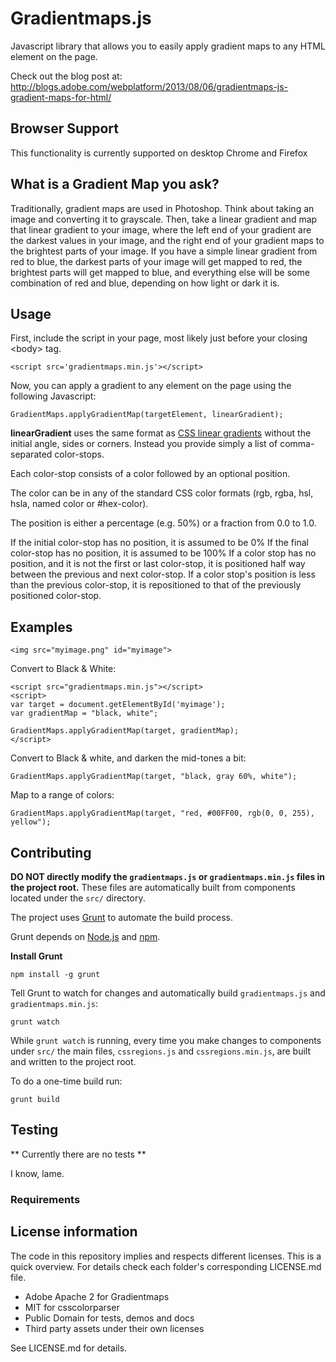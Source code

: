 #  Gradientmaps.js 

Javascript library that allows you to easily apply gradient maps to any HTML element on the page.

Check out the blog post at: http://blogs.adobe.com/webplatform/2013/08/06/gradientmaps-js-gradient-maps-for-html/

## Browser Support

This functionality is currently supported on desktop Chrome and Firefox

## What is a Gradient Map you ask?
Traditionally, gradient maps are used in Photoshop.  Think about taking an image and converting it to grayscale.  Then, take a linear gradient and map that linear gradient to your image, where the left end of your gradient are the darkest values in your image, and the right end of your gradient maps to the brightest parts of your image.  If you have a simple linear gradient from red to blue, the darkest parts of your image will get mapped to red, the brightest parts will get mapped to blue, and everything else will be some combination of red and blue, depending on how light or dark it is.

## Usage

First, include the script in your page, most likely just before your closing &lt;body&gt; tag.

```
<script src='gradientmaps.min.js'></script>
```

Now, you can apply a gradient to any element on the page using the following Javascript:

```
GradientMaps.applyGradientMap(targetElement, linearGradient);
```


**linearGradient** uses the same format as [CSS linear gradients](http://docs.webplatform.org/wiki/css/functions/linear-gradient) without the initial angle, sides or corners.  Instead you provide simply a list of comma-separated color-stops.

Each color-stop consists of a color followed by an optional position.

The color can be in any of the standard CSS color formats (rgb, rgba, hsl, hsla, named color or #hex-color).

The position is either a percentage (e.g. 50%) or a fraction from 0.0 to 1.0.

If the initial color-stop has no position, it is assumed to be 0%
If the final color-stop has no position, it is assumed to be 100%
If a color stop has no position, and it is not the first or last color-stop, it is positioned half way between the previous and next color-stop.
If a color stop's position is less than the previous color-stop, it is repositioned to that of the previously positioned color-stop.

## Examples

```
<img src="myimage.png" id="myimage">
```

Convert to Black & White:
```
<script src="gradientmaps.min.js"></script>
<script>
var target = document.getElementById('myimage');
var gradientMap = "black, white";

GradientMaps.applyGradientMap(target, gradientMap);
</script>
```

Convert to Black & white, and darken the mid-tones a bit:
```
GradientMaps.applyGradientMap(target, "black, gray 60%, white");
```

Map to a range of colors:
```
GradientMaps.applyGradientMap(target, "red, #00FF00, rgb(0, 0, 255), yellow");
```

## Contributing

**DO NOT directly modify the `gradientmaps.js` or `gradientmaps.min.js` files in the project root.** These files are automatically built from components located under the `src/` directory.

The project uses [Grunt](http://gruntjs.com) to automate the build process.


Grunt depends on [Node.js](http://nodejs.org/) and [npm](https://npmjs.org/). 


**Install Grunt**
```
npm install -g grunt
```

Tell Grunt to watch for changes and automatically build `gradientmaps.js` and `gradientmaps.min.js`:
```
grunt watch
```

While `grunt watch` is running, every time you make changes to components under `src/` the main files, `cssregions.js` and `cssregions.min.js`, are built and written to the project root.

To do a one-time build run:
```
grunt build
```

## Testing

** Currently there are no tests **

I know, lame.

### Requirements


## License information

The code in this repository implies and respects different licenses. This is a quick overview. For details check each folder's corresponding LICENSE.md file.

- Adobe Apache 2 for Gradientmaps
- MIT for csscolorparser
- Public Domain for tests, demos and docs 
- Third party assets under their own licenses

See LICENSE.md for details.
